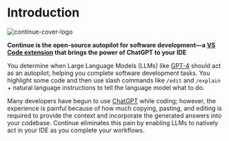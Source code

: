 # Introduction

![continue-cover-logo](/img/continue-cover-logo.png)

**Continue is the open-source autopilot for software development—a [VS Code extension](https://marketplace.visualstudio.com/items?itemName=Continue.continue) that brings the power of ChatGPT to your IDE**

You determine when Large Language Models (LLMs) like [GPT-4](https://openai.com/research/gpt-4) should act as an autopilot, helping you complete software development tasks. You highlight some code and then use slash commands like `/edit` and `/explain` + natural language instructions to tell the language model what to do.

Many developers have begun to use [ChatGPT](https://openai.com/blog/chatgpt) while coding; however, the experience is painful because of how much copying, pasting, and editing is required to provide the context and incorporate the generated answers into your codebase. Continue eliminates this pain by enabling LLMs to natively act in your IDE as you complete your workflows.